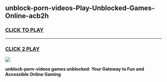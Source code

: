
## unblock-porn-videos-Play-Unblocked-Games-Online-acb2h
<h3>
<a href="https://premium76.site?title=unblock-porn-videos&ref=25A">CLICK TO PLAY</a></h3>
<hr>

<h3>
<a href="https://premium76.site?title=unblock-porn-videos&ref=25A">CLICK 2 PLAY</a>
  
</h3>

<a href="https://premium76.site?title=unblock-porn-videos&ref=25A"><img src="https://clearcache.store/games.png"></a>


**unblock-porn-videos games unblocked: Your Gateway to Fun and Accessible Online Gaming**
